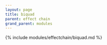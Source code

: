 ```yaml
---
layout: page
title: biquad
parent: effect chain
grand_parent: modules
---
```


{% include modules/effectchain/biquad.md %}
